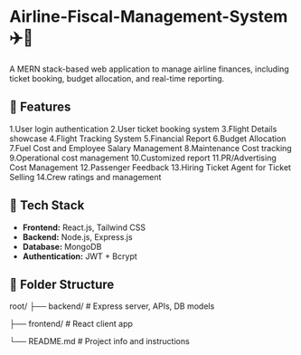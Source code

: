 # Airline-Fiscal-Management-System ✈️💼

A MERN stack-based web application to manage airline finances, including ticket booking, budget allocation, and real-time reporting.

## 🚀 Features
1.User login authentication
2.User ticket booking system
3.Flight Details showcase
4.Flight Tracking System
5.Financial Report
6.Budget Allocation
7.Fuel Cost and Employee Salary Management
8.Maintenance Cost tracking
9.Operational cost management
10.Customized report
11.PR/Advertising Cost Management
12.Passenger Feedback
13.Hiring Ticket Agent for Ticket Selling
14.Crew ratings and management

## 🧩 Tech Stack

- **Frontend:** React.js, Tailwind CSS
- **Backend:** Node.js, Express.js
- **Database:** MongoDB
- **Authentication:** JWT + Bcrypt

## 📁 Folder Structure
root/
├── backend/ # Express server, APIs, DB models

├── frontend/ # React client app

└── README.md # Project info and instructions
